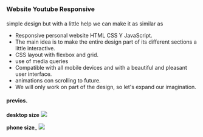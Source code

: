 ### Website Youtube Responsive 

#### 
simple design but with a little help we can make it as similar as 

- Responsive personal website HTML CSS Y JavaScript.
- The main idea is to make the entire design part of its different sections a little interactive.
- CSS layout with flexbox and grid.
- use of media queries
- Compatible with all mobile devices and with a beautiful and pleasant user interface.
- animations con scrolling to future.
- We will only work on part of the design, so let's expand our imagination.


#### previos. 

__desktop size__
![](https://i.ibb.co/M8XRhp1/website-youtube-jpg.png)

__phone size___
![](https://i.ibb.co/G7SqQ7K/website-responsive.png)
